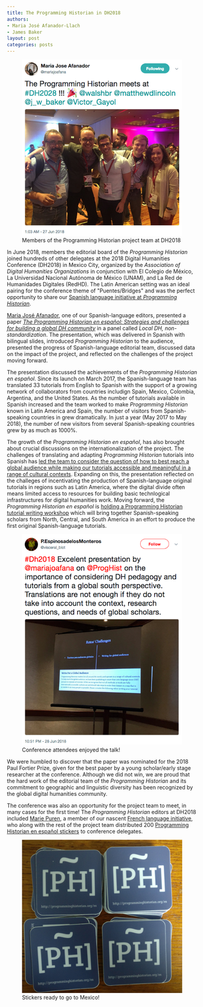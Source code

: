 ```yaml
---
title: The Programming Historian in DH2018
authors:
- Maria José Afanador-Llach
- James Baker
layout: post
categories: posts
---
```


<p><figure><a href="https://twitter.com/mariajoafana/status/1011761787417628673">
        <img src="/images/blog/PH-espanol-in-DH2018/team-shot.png" alt=""/></a><figcaption>
    Members of the Programming Historian project team at DH2018</figcaption></figure></p>

In June 2018, members the editorial board of the *Programming Historian* joined hundreds of other delegates at the 2018 Digital Humanities Conference (DH2018) in Mexico City, organized by the *Association of Digital Humanities Organizations* in conjunction with El Colegio de México, La Universidad Nacional Autónoma de México (UNAM), and La Red de Humanidades Digitales (RedHD). The Latin American setting was an ideal pairing for the conference theme of "Puentes/Bridges" and was the perfect opportunity to share our [Spanish language initiative at *Programming Historian*](/es/).

[Maria José Afanador](https://github.com/mariajoafana), one of our Spanish-language editors, presented a paper *[The Programming Historian en español: Strategies and challenges for building a global DH community](https://dh2018.adho.org/the-programming-historian-en-espanol-estrategias-y-retos-para-la-construccion-de-una-comunidad-global-de-hd/)* in a panel called *Local DH, non-standardization*. The presentation, which was delivered in Spanish with bilingual slides, introduced *Programming Historian* to the audience, presented the progress of Spanish-language editorial team, discussed data on the impact of the project, and reflected on the challenges of the project moving forward.

The presentation discussed the achievements of the *Programming Historian en español*. Since its launch on March 2017, the Spanish-language team has translated 33 tutorials from English to Spanish with the support of a growing network of collaborators from countries includign Spain, Mexico, Colombia, Argentina, and the United States. As the number of tutorials available in Spanish increased and the team worked to make *Programming Historian* known in Latin America and Spain, the number of visitors from Spanish-speaking countries in grew dramatically. In just a year (May 2017 to May 2018), the number of new visitors from several Spanish-speaking countries grew by as much as 1000%.

The growth of the *Programming Historian en español*, has also brought about crucial discussions on the internationalization of the project. The challenges of translating and adapting *Programming Historian* tutorials into Spanish has [led the team to consider the question of how to best reach a global audience while making our tutorials accessible and meaningful in a range of cultural contexts](https://github.com/programminghistorian/jekyll/issues/651). Expanding on this, the presentation reflected on the challeges of incentivating the production of Spanish-language original tutorials in regions such as Latin America, where the digital divide often means limited access to resources for building basic technlogical infrastructures for digital humanities work. Moving forward, the *Programming Historian en español* is [holding a Programming Historian tutorial writing workshop](/posts/convocatoria-taller-PH-espanol) which will bring together Spanish-speaking scholars from North, Central, and South America in an effort to produce the first original Spanish-language tutorials.

<p><figure><a href="https://twitter.com/visceral_blot/status/1012453500595290112">
        <img src="/images/blog/PH-espanol-in-DH2018/talk-grab.png" alt=""/></a><figcaption>
    Conference attendees enjoyed the talk!</figcaption></figure></p>

We were humbled to discover that the paper was nominated for the 2018 Paul Fortier Prize, given for the best paper by a young scholar/early stage researcher at the conference. Although we did not win, we are proud that the hard work of the editorial team of the *Programming Historian* and its commitment to geographic and linguistic diversity has been recognized by the global digital humanities community.

The conference was also an opportunity for the project team to meet, in many cases for the first time! The *Programming Historian* editors at DH2018 included [Marie Puren](https://github.com/mpuren), a member of our nascent [French language initiative](https://github.com/programminghistorian/jekyll/issues?q=french+label%3Afrench), who along with the rest of the project team distributed 200 [Programming Historian en español stickers](https://github.com/programminghistorian/jekyll/tree/gh-pages/images/logos) to conference delegates.

<p><figure><a href="/images/blog/PH-espanol-in-DH2018/stickers-shot.jpg">
        <img src="/images/blog/PH-espanol-in-DH2018/stickers-shot.jpg" alt=""/></a><figcaption>
    Stickers ready to go to Mexico!</figcaption></figure></p>
